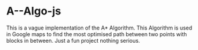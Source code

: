 # A--Algo-js
This is a vague implementation of the A* Algorithm. This Algorithm is used in Google maps to find the most optimised path between two points with blocks in between.
Just a fun project nothing serious.

